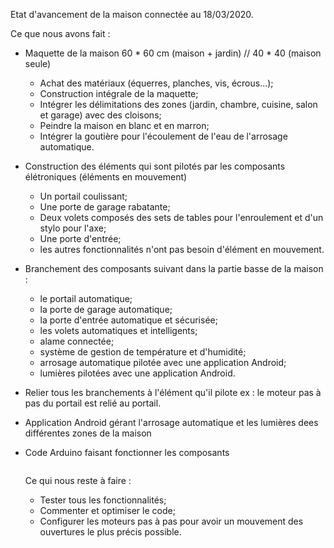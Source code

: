 Etat d'avancement de la maison connectée au 18/03/2020.

Ce que nous avons fait : 

- Maquette de la maison 60 * 60 cm (maison + jardin) // 40 * 40 (maison seule)
  - Achat des matériaux (équerres, planches, vis, écrous...);
  - Construction intégrale de la maquette;
  - Intégrer les délimitations des zones (jardin, chambre, cuisine, salon et garage) avec des cloisons;
  - Peindre la maison en blanc et en marron;
  - Intégrer la goutière pour l'écoulement de l'eau de l'arrosage automatique.

- Construction des éléments qui sont pilotés par les composants élétroniques (éléments en mouvement)
  - Un portail coulissant;
  - Une porte de garage rabatante;
  - Deux volets composés des sets de tables pour l'enroulement et d'un stylo pour l'axe;
  - Une porte d'entrée;
  - les autres fonctionnalités n'ont pas besoin d'élément en mouvement.
  
- Branchement des composants suivant dans la partie basse de la maison :
  - le portail automatique;
  - la porte de garage automatique;
  - la porte d'entrée automatique et sécurisée;
  - les volets automatiques et intelligents;
  - alame connectée;
  - système de gestion de température et d'humidité;
  - arrosage automatique pilotée avec une application Android;
  - lumières pilotées avec une application Android.
  
- Relier tous les branchements à l'élément qu'il pilote
  ex : le moteur pas à pas du portail est relié au portail.
  
- Application Android gérant l'arrosage automatique et les lumières dees différentes zones de la maison

- Code Arduino faisant fonctionner les composants
  
  <img src="./img/exercice1_2_schema.png" alt=""/>
  
  
  Ce qui nous reste à faire : 
  
  - Tester tous les fonctionnalités;
  - Commenter et optimiser le code;
  - Configurer les moteurs pas à pas pour avoir un mouvement des ouvertures le plus précis possible.
  

